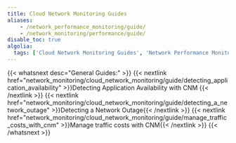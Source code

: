 ```yaml
---
title: Cloud Network Monitoring Guides
aliases:
    - /network_performance_monitoring/guide/
    - /network_monitoring/performance/guide/
disable_toc: true
algolia:
  tags: ['Cloud Network Monitoring Guides', 'Network Performance Monitoring Guides', 'CNM Guides', 'NPM Guides']
---
```


{{< whatsnext desc="General Guides:" >}}
    {{< nextlink href="network_monitoring/cloud_network_monitoring/guide/detecting_application_availability" >}}Detecting Application Availability with CNM {{< /nextlink >}}
    {{< nextlink href="network_monitoring/cloud_network_monitoring/guide/detecting_a_network_outage" >}}Detecting a Network Outage{{< /nextlink >}}
    {{< nextlink href="network_monitoring/cloud_network_monitoring/guide/manage_traffic_costs_with_cnm" >}}Manage traffic costs with CNM{{< /nextlink >}}
{{< /whatsnext >}}
